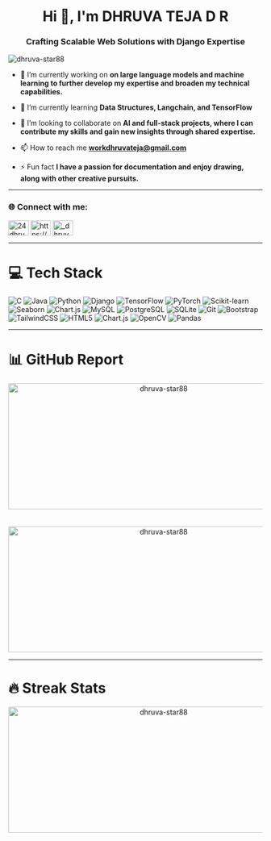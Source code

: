 <h1 align="center">Hi 👋, I'm DHRUVA TEJA D R</h1>
<h3 align="center">Crafting Scalable Web Solutions with Django Expertise</h3>

<p align="left"> <img src="https://komarev.com/ghpvc/?username=dhruva-star88&label=Profile%20views&color=0e75b6&style=flat" alt="dhruva-star88" /> </p>

- 🔭 I’m currently working on **on large language models and machine learning to further develop my expertise and broaden my technical capabilities.**

- 🌱 I’m currently learning **Data Structures, Langchain, and TensorFlow**

- 👯 I’m looking to collaborate on **AI and full-stack projects, where I can contribute my skills and gain new insights through shared expertise.**

- 📫 How to reach me **workdhruvateja@gmail.com**

- ⚡ Fun fact **I have a passion for documentation and enjoy drawing, along with other creative pursuits.**
---


### 🌐 Connect with me:

<p align="left">
<a href="https://twitter.com/24dhruvvv91499" target="blank"><img align="center" src="https://raw.githubusercontent.com/rahuldkjain/github-profile-readme-generator/master/src/images/icons/Social/twitter.svg" alt="24dhruvvv91499" height="30" width="40" /></a>
<a href="https://linkedin.com/in/https://www.linkedin.com/in/dhruva-teja-d-r-21478229a/" target="blank"><img align="center" src="https://raw.githubusercontent.com/rahuldkjain/github-profile-readme-generator/master/src/images/icons/Social/linked-in-alt.svg" alt="https://www.linkedin.com/in/dhruva-teja-d-r-21478229a/" height="30" width="40" /></a>
<a href="https://instagram.com/_dhruva_dr_" target="blank"><img align="center" src="https://raw.githubusercontent.com/rahuldkjain/github-profile-readme-generator/master/src/images/icons/Social/instagram.svg" alt="_dhruva_dr_" height="30" width="40" /></a>
</p>

___


# 💻 Tech Stack
![C](https://img.shields.io/badge/c-%2300599C.svg?style=for-the-badge&logo=c&logoColor=white) 
![Java](https://img.shields.io/badge/java-%23ED8B00.svg?style=for-the-badge&logo=openjdk&logoColor=white) 
![Python](https://img.shields.io/badge/python-3670A0?style=for-the-badge&logo=python&logoColor=ffdd54) 
![Django](https://img.shields.io/badge/django-%23092E20.svg?style=for-the-badge&logo=django&logoColor=white) 
![TensorFlow](https://img.shields.io/badge/tensorflow-%23FF6F00.svg?style=for-the-badge&logo=tensorflow&logoColor=white) 
![PyTorch](https://img.shields.io/badge/pytorch-%23EE4C2C.svg?style=for-the-badge&logo=pytorch&logoColor=white) 
![Scikit-learn](https://img.shields.io/badge/scikit%20learn-%23F7931E.svg?style=for-the-badge&logo=scikit-learn&logoColor=white) 
![Seaborn](https://img.shields.io/badge/seaborn-%230E7B8E.svg?style=for-the-badge&logo=seaborn&logoColor=white) 
![Chart.js](https://img.shields.io/badge/chart.js-%23FF6384.svg?style=for-the-badge&logo=chart.js&logoColor=white)
![MySQL](https://img.shields.io/badge/mysql-4479A1.svg?style=for-the-badge&logo=mysql&logoColor=white) 
![PostgreSQL](https://img.shields.io/badge/postgresql-%23316192.svg?style=for-the-badge&logo=postgresql&logoColor=white) 
![SQLite](https://img.shields.io/badge/sqlite-%2307405e.svg?style=for-the-badge&logo=sqlite&logoColor=white)
![Git](https://img.shields.io/badge/git-%23F1502F.svg?style=for-the-badge&logo=git&logoColor=white) 
![Bootstrap](https://img.shields.io/badge/bootstrap-%2386A8E7.svg?style=for-the-badge&logo=bootstrap&logoColor=white) 
![TailwindCSS](https://img.shields.io/badge/tailwindcss-%2338B2AC.svg?style=for-the-badge&logo=tailwind-css&logoColor=white) 
![HTML5](https://img.shields.io/badge/html5-%23E34F26.svg?style=for-the-badge&logo=html5&logoColor=white) 
![Chart.js](https://img.shields.io/badge/chart.js-%23FF6384.svg?style=for-the-badge&logo=chart.js&logoColor=white) 
![OpenCV](https://img.shields.io/badge/opencv-%23FF6F00.svg?style=for-the-badge&logo=opencv&logoColor=white) 
![Pandas](https://img.shields.io/badge/pandas-%23150458.svg?style=for-the-badge&logo=pandas&logoColor=white)
___

# 📊 GitHub Report
<p align="center">
  <img 
    src="https://github-readme-stats.vercel.app/api/top-langs?username=dhruva-star88&show_icons=true&locale=en&layout=compact&disable_animations=false&theme=react" 
    alt="dhruva-star88"
    width="600" 
    height="250" 
    style="margin-bottom: 20px;" />
</p>

<p align="center">
  <img 
    src="https://github-readme-stats.vercel.app/api?username=dhruva-star88&show_icons=true&locale=en&layout=compact&include_all_commits=true&count_private=true&theme=react" 
    alt="dhruva-star88" 
    width="600" 
    height="250" />
</p>

___

# 🔥 Streak Stats

<p align="center">
  <img 
    src="https://github-readme-streak-stats.herokuapp.com/?user=dhruva-star88&show_icons=true&locale=en&layout=compact&theme=dark&disable_animations=false" 
    alt="dhruva-star88" 
    width="600" 
    height="250" 
    style="margin-bottom: 20px;" />
</p>




